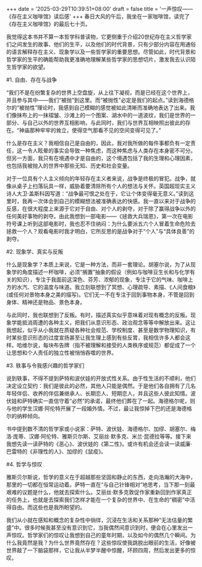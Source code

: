+++
date = '2025-03-29T10:39:51+08:00'
draft = false
title = '一声惊叹——《存在主义咖啡馆》读后感'
+++
春日大风的午后，我坐在一家咖啡馆，读完了《存在主义咖啡馆》的最后七十页。

我觉得这本书并不算一本哲学科普读物，它更侧重于介绍20世纪存在主义哲学家们之间发生的故事、他们的生平，以及他们的时代背景，只有少部分内容在用通俗的语言解释存在主义、现象学以及一些哲学家的重要思想。尽管如此，时代背景和哲学家的生平的确能帮助我更准确地理解某些哲学家的思想切片，激发我去认识陌生哲学家的欲望。


#1. 自由、存在与战争

“我们不是在纷繁复杂的世界上空盘旋，从上往下凝视，而是已经在这个世界上，并且参与其中——我们“被抛”到这里。而“被抛性”必定是我们的起点。”读到海德格尔的“被抛性”理论时，我感到自己模糊的感觉被如此清晰而准确地表达了出来。我们像抹布上的一抹褶皱、沙滩上的一个图案、湖水中的一道波纹，我们是世界的一部分、与自己以外的世界互相影响，与此同时，我们与世界互相映照出彼此的存在。“神庙那种牢牢的耸立，使得空气那看不见的空间变得可见了。”

什么是存在主义？我相信自己是自由的，因此，我对我所做的每件事都负有一定责任，这一令人眩晕的事实会导致一种焦虑，而这种焦虑与人类存在本身密不可分。但另一方面，我只有在境遇中才是自由的，这个境遇包括了我的生理和心理因素，也包括我被抛入的世界中那些无知、历史和社会变量。

对于一位具有个人主义倾向的年轻存在主义者来说，战争是终极的冒犯。战争，就像从桌子上扫落玩具一样，威胁着要清除所有个人的想法与关怀。英国超现实主义诗人大卫·盖斯科因写道：“战争最可恨之处在于，它让个体变得毫无意义。”读到这里时，我再一次体会到自己的模糊想法被准确表达的快感。我一直以来对于战争的反感，在很大程度上来源于它对于自由、对个人的剥夺，对于除了赢得战争以外的任何美好事物的剥夺。由此我想到一部电影——《拯救大兵瑞恩》，第一次在电影符号课上听到这部电影时，我也忍不住纳闷：为什么要派五六个人冒着生命危险去拯救一个人？观看电影时我才明白，它所反思的是战争对于“个人”与“具体良善”的剥夺。


#2. 现象学、真实与反叛

什么是现象学？本质上来说，它是一种方法，而非一套理论。胡塞尔说，为了从现象学的角度描述一杯咖啡，必须“搁置”抽象的假设（例如与咖啡豆生长和与化学有关的知识），专注于我面前这深色、芬芳、浓郁的现象，专注于它的气味、咖啡上方的水汽、它的温度与味道。我立刻联想到了冥想、心理疏导、素描、《人间食粮》(或任何对景物本身之美的描写)。它们无一不在专注于回到事物本身，不管是回到身体、精神还是物品、景色本身。

与此同时，我也联想到了反叛。有时，描述真实似乎意味着对现有概念的反叛。现象学能抵消周遭的各种主义，把我们从意识形态、政治观念等等中解放出来。这让我想起，似乎从小我就在质疑各种社会规范、学校制度、甚至是数学物理知识，有时某些意识形态的过度宣扬甚至让我生理上感到有些反胃，我相信许多人都会这样。哈维尔说，每块布告牌（指不被理解和接受的人类秩序或规范）都促成了一个让思想和个人责任的独立性被悄悄吞噬的世界。


#3. 轶事与令我感兴趣的哲学家们

说到轶事，不得不提到萨特和波伏娃的开放式性关系。由于性生活的不顺利，他们决定设立契约：我们是彼此的必然，其他人只能是偶然。于是他们各自拥有了几名年轻伴侣、收养的伴侣兼继承人、长期恋人、短期恋人，并且这些人彼此知情。波伏娃和萨特确实一直信守着“必然”的承诺，最终他们葬在了一起。海德格尔呢，则与他的学生汉娜·阿伦特开展了一段婚外情。不过，最让我惊掉下巴的还是海德格尔的纳粹倾向。

书中提到数不清的哲学家或小说家：萨特、波伏娃、海德格尔、加缪、胡塞尔、梅洛·庞蒂、汉娜·阿伦特、雅斯贝尔斯、艾丽丝·默多克、米兰·昆德拉等等。接下来我想先读一读萨特的《恶心》、波伏娃的《第二性》。或许有机会还会读一读威廉·巴雷特的《非理性的人》、加缪的《鼠疫》。


#4. 哲学与惊叹

雅斯贝尔斯说，哲学的意义在于超越那些坚固和静止的东西，走向浩瀚的大海中，那里的一切都在恒常运动着。萨特一直在“与自己针锋相对”地思考，当下那一刻最艰难的议题是什么，他就去探索什么。艾丽丝·默多克敦促作家重新回到作家真正的任务上，也就是去探索我们怎样才能在一个复杂的世界中、在生命的“稠密”中活得自由。而这些也是我所盼望的。

我们从小就在感知和概念的复杂性中徜徉，沉浸在生活和关系那种“无法估量的繁盛”中。很多时候我甚至没有意识到它，当我偶然间意识到时，便会在心里发出一声惊叹。哲学家们的惊叹让我想到自己的童年时期，以及如今的偶然几个瞬间。为什么我竟然是我？为什么世界竟然存在？这些惊叹使我跳脱出眼前的生活，好像被世界敲了一下脑袋那样，它让我从半梦半醒中惊醒，环顾四周，然后发出更多的惊叹。





